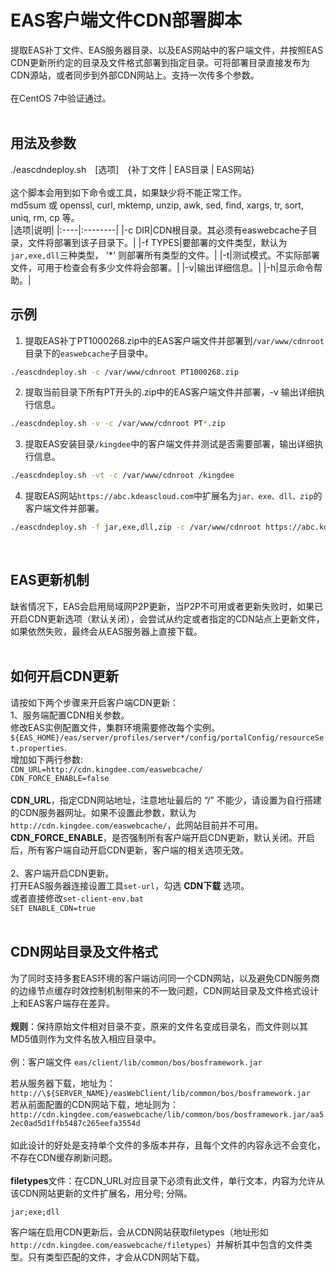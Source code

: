 # EAS客户端文件CDN部署脚本
提取EAS补丁文件、EAS服务器目录、以及EAS网站中的客户端文件，并按照EAS CDN更新所约定的目录及文件格式部署到指定目录。可将部署目录直接发布为CDN源站，或者同步到外部CDN网站上。支持一次传多个参数。<br/>
<br/>
在CentOS 7中验证通过。<br/>
<br/>

## 用法及参数
./eascdndeploy.sh&emsp;[选项]&emsp;{补丁文件&nbsp;|&nbsp;EAS目录&nbsp;|&nbsp;EAS网站}<br/>
<br/>
这个脚本会用到如下命令或工具，如果缺少将不能正常工作。<br/>
md5sum 或 openssl, curl, mktemp, unzip, awk, sed, find, xargs, tr, sort, uniq, rm, cp 等。<br/>
|选项|说明|
|:----|:--------|
|-c DIR|CDN根目录。其必须有easwebcache子目录，文件将部署到该子目录下。|
|-f TYPES|要部署的文件类型，默认为`jar,exe,dll`三种类型， '*' 则部署所有类型的文件。|
|-t|测试模式。不实际部署文件，可用于检查会有多少文件将会部署。|
|-v|输出详细信息。|
|-h|显示命令帮助。|
<br/>

## 示例
1. 提取EAS补丁PT1000268.zip中的EAS客户端文件并部署到`/var/www/cdnroot`目录下的`easwebcache`子目录中。
```bash
./eascdndeploy.sh -c /var/www/cdnroot PT1000268.zip
```
2. 提取当前目录下所有PT开头的.zip中的EAS客户端文件并部署，-v 输出详细执行信息。
```bash
./eascdndeploy.sh -v -c /var/www/cdnroot PT*.zip
```
3. 提取EAS安装目录`/kingdee`中的客户端文件并测试是否需要部署，输出详细执行信息。
```bash
./eascdndeploy.sh -vt -c /var/www/cdnroot /kingdee
```
4. 提取EAS网站`https://abc.kdeascloud.com`中扩展名为`jar、exe、dll、zip`的客户端文件并部署。
```bash
./eascdndeploy.sh -f jar,exe,dll,zip -c /var/www/cdnroot https://abc.kdeascloud.com
```
<br/>

## EAS更新机制
缺省情况下，EAS会启用局域网P2P更新，当P2P不可用或者更新失败时，如果已开启CDN更新选项（默认关闭），会尝试从约定或者指定的CDN站点上更新文件，如果依然失败，最终会从EAS服务器上直接下载。<br/>
<br/>

## 如何开启CDN更新
请按如下两个步骤来开启客户端CDN更新：<br/>
1、服务端配置CDN相关参数。<br/>
修改EAS实例配置文件，集群环境需要修改每个实例。`${EAS_HOME}/eas/server/profiles/server*/config/portalConfig/resourceSet.properties`. <br/>
增加如下两行参数: <br/>
`CDN_URL=http://cdn.kingdee.com/easwebcache/` <br/>
`CDN_FORCE_ENABLE=false` <br/>
<br/>
**CDN_URL**，指定CDN网站地址，注意地址最后的 “/” 不能少，请设置为自行搭建的CDN服务器网址。如果不设置此参数，默认为`http://cdn.kingdee.com/easwebcache/`，此网站目前并不可用。<br/>
**CDN_FORCE_ENABLE**，是否强制所有客户端开启CDN更新，默认关闭。开启后，所有客户端自动开启CDN更新，客户端的相关选项无效。<br/>
<br/>
2、客户端开启CDN更新。<br/>
打开EAS服务器连接设置工具`set-url`，勾选 **CDN下载** 选项。<br/>
或者直接修改`set-client-env.bat` <br/>
`SET ENABLE_CDN=true` <br/>
<br/>

## CDN网站目录及文件格式
为了同时支持多套EAS环境的客户端访问同一个CDN网站，以及避免CDN服务商的边缘节点缓存时效控制机制带来的不一致问题，CDN网站目录及文件格式设计上和EAS客户端存在差异。<br/>
<br/>
**规则**：保持原始文件相对目录不变，原来的文件名变成目录名，而文件则以其MD5值则作为文件名放入相应目录中。<br/>
<br/>
例：客户端文件 `eas/client/lib/common/bos/bosframework.jar` <br/> 

若从服务器下载，地址为：<br/>
`http://\${SERVER_NAME}/easWebClient/lib/common/bos/bosframework.jar` <br/>
若从前面配置的CDN网站下载，地址则为：<br/>
`http://cdn.kingdee.com/easwebcache/lib/common/bos/bosframework.jar/aa52ec0ad5d1ffb5487c265eefa3554d` <br/>
<br/>
如此设计的好处是支持单个文件的多版本并存，且每个文件的内容永远不会变化，不存在CDN缓存刷新问题。<br/>
<br/>
**filetypes**文件：在CDN_URL对应目录下必须有此文件，单行文本，内容为允许从该CDN网站更新的文件扩展名，用分号; 分隔。
```
jar;exe;dll
```
客户端在启用CDN更新后，会从CDN网站获取filetypes（地址形如`http://cdn.kingdee.com/easwebcache/filetypes`）并解析其中包含的文件类型。只有类型匹配的文件，才会从CDN网站下载。
<br/>